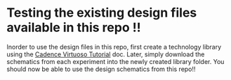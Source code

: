 # Testing the existing design files available in this repo !!
Inorder to use the design files in this repo, first create a technology library using the [Cadence Virtuoso Tutorial](https://github.com/webisgood/VLSI_Design_Lab_Files/blob/master/Cadence%20Tutorial.pdf) doc. Later, simply download the schematics from each experiment into the newly created library folder.
You should now be able to use the design schematics from this repo!!